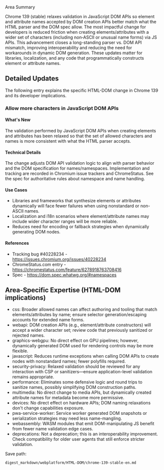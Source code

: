 Area Summary

Chrome 139 (stable) relaxes validation in JavaScript DOM APIs so element and attribute names accepted by DOM creation APIs better match what the HTML parser and the DOM spec allow. The most impactful change for developers is reduced friction when creating elements/attributes with a wider set of characters (including non‑ASCII or unusual name forms) via JS APIs. This advancement closes a long-standing parser vs. DOM API mismatch, improving interoperability and reducing the need for workarounds in dynamic DOM generation. These updates matter for libraries, localization, and any code that programmatically constructs element or attribute names.

## Detailed Updates

The following entry explains the specific HTML-DOM change in Chrome 139 and its developer implications.

### Allow more characters in JavaScript DOM APIs

#### What's New
The validation performed by JavaScript DOM APIs when creating elements and attributes has been relaxed so that the set of allowed characters and names is more consistent with what the HTML parser accepts.

#### Technical Details
The change adjusts DOM API validation logic to align with parser behavior and the DOM specification for names/namespaces. Implementation and tracking are recorded in Chromium issue trackers and ChromeStatus. See the spec for authoritative rules about namespace and name handling.

#### Use Cases
- Libraries and frameworks that synthesize elements or attributes dynamically will face fewer failures when using nonstandard or non-ASCII names.
- Localization and i18n scenarios where element/attribute names may include wider character ranges will be more reliable.
- Reduces need for encoding or fallback strategies when dynamically generating DOM nodes.

#### References
- Tracking bug #40228234 - https://issues.chromium.org/issues/40228234
- ChromeStatus.com entry - https://chromestatus.com/feature/6278918763708416
- Spec - https://dom.spec.whatwg.org/#namespaces

## Area-Specific Expertise (HTML-DOM implications)

- css: Broader allowed names can affect authoring and tooling that match elements/attributes by name; ensure selector generation/escaping accounts for extended name forms.
- webapi: DOM creation APIs (e.g., element/attribute constructors) will accept a wider character set; review code that previously sanitized or rejected names.
- graphics-webgpu: No direct effect on GPU pipelines; however, dynamically generated DOM used for rendering controls may be more flexible.
- javascript: Reduces runtime exceptions when calling DOM APIs to create nodes with nonstandard names; fewer polyfills required.
- security-privacy: Relaxed validation should be reviewed for any interaction with CSP or sanitizers—ensure application-level validation remains appropriate.
- performance: Eliminates some defensive logic and round trips to sanitize names, possibly simplifying DOM construction paths.
- multimedia: No direct change to media APIs, but dynamically created attribute names for metadata become more permissive.
- devices: No direct effect on hardware APIs; DOM naming relaxations don't change capabilities exposure.
- pwa-service-worker: Service worker generated DOM snapshots or serialization strategies may need less name-mangling.
- webassembly: WASM modules that emit DOM-manipulating JS benefit from fewer name validation edge cases.
- deprecations: Not a deprecation; this is an interoperability improvement. Check compatibility for older user agents that still enforce stricter validation.

Save path:
```text
digest_markdown/webplatform/HTML-DOM/chrome-139-stable-en.md
```